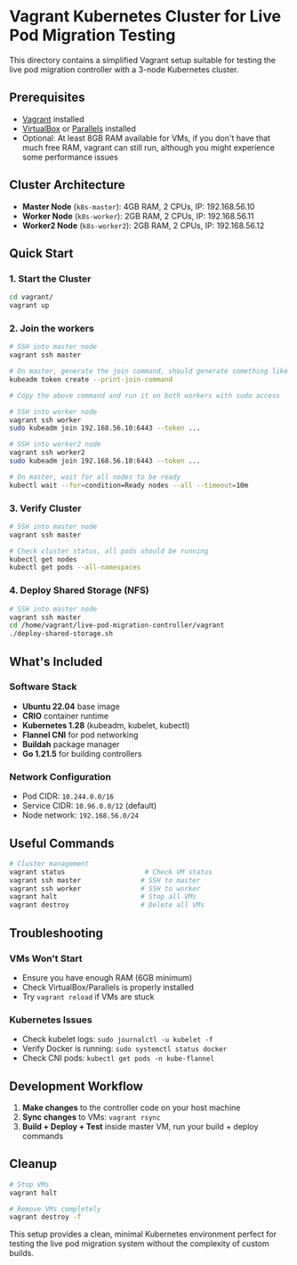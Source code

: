 # Vagrant Kubernetes Cluster for Live Pod Migration Testing

This directory contains a simplified Vagrant setup suitable for testing the live pod migration controller with a 3-node Kubernetes cluster.

## Prerequisites

- [Vagrant](https://www.vagrantup.com/downloads) installed
- [VirtualBox](https://www.virtualbox.org/wiki/Downloads) or [Parallels](https://www.parallels.com/) installed
- Optional: At least 8GB RAM available for VMs, if you don't have that much free RAM, vagrant can still run, although you might experience some performance issues

## Cluster Architecture

- **Master Node** (`k8s-master`): 4GB RAM, 2 CPUs, IP: 192.168.56.10
- **Worker Node** (`k8s-worker`): 2GB RAM, 2 CPUs, IP: 192.168.56.11
- **Worker2 Node** (`k8s-worker2`): 2GB RAM, 2 CPUs, IP: 192.168.56.12

## Quick Start

### 1. Start the Cluster

```bash
cd vagrant/
vagrant up
```

### 2. Join the workers
```bash
# SSH into master node
vagrant ssh master

# On master, generate the join command, should generate something like kubeadm join 192.168.56.10:6443 --token ... 
kubeadm token create --print-join-command

# Copy the above command and run it on both workers with sudo access

# SSH into worker node
vagrant ssh worker
sudo kubeadm join 192.168.56.10:6443 --token ...

# SSH into worker2 node
vagrant ssh worker2
sudo kubeadm join 192.168.56.10:6443 --token ...

# On master, wait for all nodes to be ready
kubectl wait --for=condition=Ready nodes --all --timeout=10m
```

### 3. Verify Cluster

```bash
# SSH into master node
vagrant ssh master

# Check cluster status, all pods should be running
kubectl get nodes
kubectl get pods --all-namespaces
```

### 4. Deploy Shared Storage (NFS)
```bash
# SSH into master node
vagrant ssh master
cd /home/vagrant/live-pod-migration-controller/vagrant
./deploy-shared-storage.sh
```

## What's Included

### Software Stack
- **Ubuntu 22.04** base image
- **CRIO** container runtime
- **Kubernetes 1.28** (kubeadm, kubelet, kubectl)
- **Flannel CNI** for pod networking
- **Buildah** package manager
- **Go 1.21.5** for building controllers

### Network Configuration
- Pod CIDR: `10.244.0.0/16`
- Service CIDR: `10.96.0.0/12` (default)
- Node network: `192.168.56.0/24`

## Useful Commands

```bash
# Cluster management
vagrant status                    # Check VM status
vagrant ssh master               # SSH to master
vagrant ssh worker               # SSH to worker
vagrant halt                     # Stop all VMs
vagrant destroy                  # Delete all VMs
```

## Troubleshooting

### VMs Won't Start
- Ensure you have enough RAM (6GB minimum)
- Check VirtualBox/Parallels is properly installed
- Try `vagrant reload` if VMs are stuck

### Kubernetes Issues
- Check kubelet logs: `sudo journalctl -u kubelet -f`
- Verify Docker is running: `sudo systemctl status docker`
- Check CNI pods: `kubectl get pods -n kube-flannel`

## Development Workflow

1. **Make changes** to the controller code on your host machine
2. **Sync changes** to VMs: `vagrant rsync`
3. **Build + Deploy + Test** inside master VM, run your build + deploy commands

## Cleanup

```bash
# Stop VMs
vagrant halt

# Remove VMs completely
vagrant destroy -f
```

This setup provides a clean, minimal Kubernetes environment perfect for testing the live pod migration system without the complexity of custom builds.
